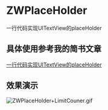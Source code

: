 # ZWPlaceHolder
一行代码实现UITextView的placeHolder
## 具体使用参考我的简书文章
[一行代码实现UITextView的placeHolder](http://www.jianshu.com/p/77eec4a6736f)
## 效果演示
![ZWPlaceHolder+LimitCouner.gif](http://upload-images.jianshu.io/upload_images/3237547-7f47cd88dd2c654b.gif?imageMogr2/auto-orient/strip)

